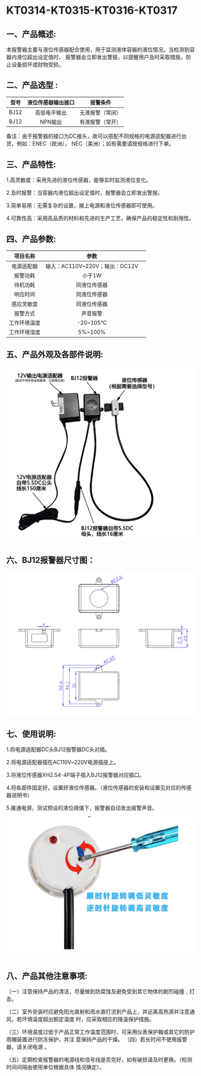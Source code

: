 # KT0314-KT0315-KT0316-KT0317

## 一、产品概述: 

本报警器主要与液位传感器配合使用，用于监测液体容器的液位情况。当检测到容器内液位超出设定值时， 报警器会立即发出警报，以提醒用户及时采取措施，防止设备损坏或财物受损。

## 二、产品选型 :

| 型号 | 液位传感器输出接口 | 报警条件         |
| :--: | :----------------: | ---------------- |
| BJ12 |    高低电平输出    | 无液报警（常闭） |
| BJ12 |      NPN输出       | 有液报警（常开） |

备注：由于报警器的接口为DC接头，故可以搭配不同规格的电源适配器进行出货，例如：ENEC（欧洲）， NEC（美洲）；如有需要请按规格进行下单。

## 三、产品特性:

1.高灵敏度：采用先进的液位传感器，能够实时监测液位变化。 

2.及时报警：当容器内液位超出设定值时，报警器会立即发出警报。 

3.简单易用：无需复杂的设置，接上电源和液位传感器即可使用。 

4.可靠性高：采用高品质的材料和先进的生产工艺，确保产品的稳定性和耐用性。

## 四、产品参数:

|   项目名称   |              参数              |      |
| :----------: | :----------------------------: | :--: |
|  电源适配器  | 输入：AC110V~220V；输出：DC12V |      |
|   报警功耗   |             小于1W             |      |
|   待机功耗   |          同液位传感器          |      |
|   响应时间   |          同液位传感器          |      |
|  感应灵敏度  |          同液位传感器          |      |
|   报警方式   |            声音报警            |      |
| 工作环境温度 |            -20~105℃            |      |
| 工作环境湿度 |            5%~100%             |      |

## 五、产品外观及各部件说明:

![image-20250610174513985](./media/image-20250610174513985.png)

## 六、BJ12报警器尺寸图：

![image-20250610174544343](./media/image-20250610174544343.png)

## 七、使用说明:

1.将电源适配器DC头BJ12报警器DC头对插。 

2.将电源适配器插在AC110V~220V电源插座上。 

3.将液位传感器XH2.54-4P端子插入BJ12报警器对应插口。 

4.将各部件固定好，设置好液位传感器。（液位传感器的安装和设置见对应的传感器说明书） 

5.接通电源，测试预设的液位阈值下，报警器自动发出报警声音。

![报警器03](./media/03.jpg)

## 八、产品其他注意事项:

（一）注意保持产品的清洁，尽量做到防腐蚀及避免受到其它物体的剧烈碰撞﹑打击。 

（二）室外安装时应避免阳光直射和雨水直打流到产品上，并远离高热源并注意通风，若环境温度超出额定温度 时，应采取相应的降温保护措施。 

（三）环境温度过低于产品正常工作温度范围时，可采用仪表保护箱或其它的防护雨帽装置进行防冻保护，并注 意保持产品的干燥。 （四）若长时间不使用报警器，请关闭电源 。

（五）定期检查报警器的电源线和信号线是否完好，如有破损请及时更换。（检测时间间隔由使用单位根据具体 情况确定）。

